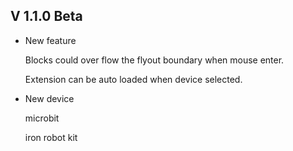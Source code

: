 ## V 1.1.0 Beta

- New feature

	Blocks could over flow the flyout boundary when mouse enter.

	Extension can be auto loaded when device selected.

- New device

	microbit

	iron robot kit

